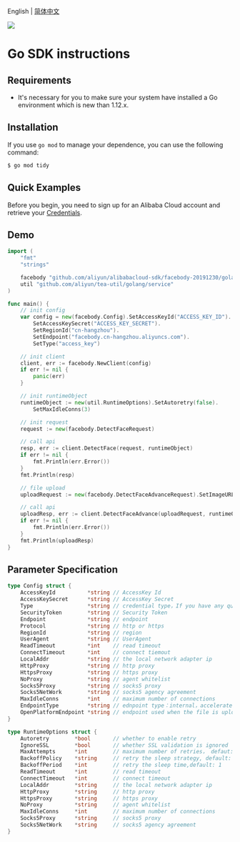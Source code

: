 English | [简体中文](Usage-CN.md)

![](https://aliyunsdk-pages.alicdn.com/icons/AlibabaCloud.svg)

# Go SDK instructions

## Requirements
- It's necessary for you to make sure your system have installed a Go environment which is new than 1.12.x.

## Installation
If you use `go mod` to manage your dependence, you can use the following command:

```sh
$ go mod tidy
```

## Quick Examples
Before you begin, you need to sign up for an Alibaba Cloud account and retrieve your [Credentials](https://usercenter.console.aliyun.com/#/manage/ak).

## Demo
```go
import (
	"fmt"
	"strings"

	facebody "github.com/aliyun/alibabacloud-sdk/facebody-20191230/golang/client"
	util "github.com/aliyun/tea-util/golang/service"
)

func main() {
	// init config
	var config = new(facebody.Config).SetAccessKeyId("ACCESS_KEY_ID").
		SetAccessKeySecret("ACCESS_KEY_SECRET").
		SetRegionId("cn-hangzhou").
		SetEndpoint("facebody.cn-hangzhou.aliyuncs.com").
		SetType("access_key")

	// init client
	client, err := facebody.NewClient(config)
	if err != nil {
		panic(err)
	}

	// init runtimeObject
	runtimeObject := new(util.RuntimeOptions).SetAutoretry(false).
		SetMaxIdleConns(3)

	// init request
	request := new(facebody.DetectFaceRequest)

	// call api
	resp, err := client.DetectFace(request, runtimeObject)
	if err != nil {
		fmt.Println(err.Error())
	}
	fmt.Println(resp)

	// file upload
	uploadRequest := new(facebody.DetectFaceAdvanceRequest).SetImageURLObject(strings.NewReader("demo"))

	// call api
	uploadResp, err := client.DetectFaceAdvance(uploadRequest, runtimeObject)
	if err != nil {
		fmt.Println(err.Error())
	}
	fmt.Println(uploadResp)
}
```

## Parameter Specification
```go
type Config struct {
	AccessKeyId          *string // AccessKey Id
	AccessKeySecret      *string // AccessKey Secret
	Type                 *string // credential type，If you have any questions, please refer to it https://github.com/aliyun/credentials-go/blob/master/README-CN.md#%E5%87%AD%E8%AF%81%E7%B1%BB%E5%9E%8B
	SecurityToken        *string // Security Token
	Endpoint             *string // endpoint
	Protocol             *string // http or https
	RegionId             *string // region
    UserAgent            *string // UserAgent
	ReadTimeout          *int    // read timeout
	ConnectTimeout       *int    // connect tiemout
	LocalAddr            *string // the local network adapter ip
	HttpProxy            *string // http proxy
	HttpsProxy           *string // https proxy
	NoProxy              *string // agent whitelist
	Socks5Proxy          *string // socks5 proxy
	Socks5NetWork        *string // socks5 agency agreement
	MaxIdleConns         *int    // maximum number of connections
	EndpointType         *string // ednpoint type：internal，accelerate or null
	OpenPlatformEndpoint *string // endpoint used when the file is uploaded(Not at the moment)
}

type RuntimeOptions struct {
	Autoretry        *bool       // whether to enable retry
	IgnoreSSL        *bool       // whether SSL validation is ignored
	MaxAttempts      *int        // maximum number of retries， defaut: 3
	BackoffPolicy    *string     // retry the sleep strategy, default: no
	BackoffPeriod    *int        // retry the sleep time,default: 1
	ReadTimeout      *int        // read timeout
	ConnectTimeout   *int        // connect timeout
	LocalAddr        *string     // the local network adapter ip
	HttpProxy        *string     // http proxy
	HttpsProxy       *string     // https proxy
	NoProxy          *string     // agent whitelist
	MaxIdleConns     *int        // maximum number of connections
	Socks5Proxy      *string     // socks5 proxy
	Socks5NetWork    *string     // socks5 agency agreement
}
```
